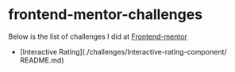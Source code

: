 # frontend-mentor-challenges

Below is the list of challenges I did at [Frontend-mentor](https://www.frontendmentor.io)

- [Interactive Rating](./challenges/Interactive-rating-component/ README.md)
